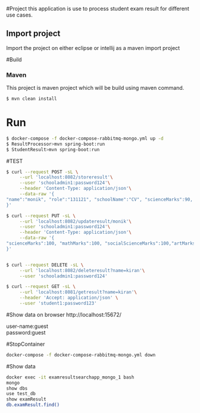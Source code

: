 #Project
this application is use to process student exam result for different use cases.

## Import project
Import the project on either eclipse or intellij as a maven import project

#Build
### Maven
This project is maven project which will be build using maven command.
```BASH
$ mvn clean install
```

# Run
```BASH
$ docker-compose -f docker-compose-rabbitmq-mongo.yml up -d
$ ResultProcessor>mvn spring-boot:run
$ StudentResult>mvn spring-boot:run
```

#TEST
```BASH
$ curl --request POST -sL \
     --url 'localhost:8082/storeresult'\
     --user 'schooladmin1:password124'\
     --header 'Content-Type: application/json'\
     --data-raw '{
"name":"monik", "role":"131121", "schoolName":"CV", "scienceMarks":90, "mathMarks":95, "socialScienceMarks":98,"artMarks":91, "sportMarks":100
}'

$ curl --request PUT -sL \
     --url 'localhost:8082/updateresult/monik'\
     --user 'schooladmin1:password124'\
     --header 'Content-Type: application/json'\
     --data-raw '{
"scienceMarks":100, "mathMarks":100, "socialScienceMarks":100,"artMarks":100, "sportMarks":100
}'


$ curl --request DELETE -sL \
     --url 'localhost:8082/deleteresult?name=kiran'\
     --user 'schooladmin1:password124'

$ curl --request GET -sL \
     --url 'localhost:8081/getresult?name=kiran'\
     --header 'Accept: application/json' \
     --user 'student1:password123'

```

#Show data on browser
http://localhost:15672/

user-name:guest<br>
password:guest

#StopContainer
```BASH   
docker-compose -f docker-compose-rabbitmq-mongo.yml down
```

#Show data
```BASH
docker exec -it examresultsearchapp_mongo_1 bash
mongo
show dbs
use test_db
show examResult
db.examResult.find()
```